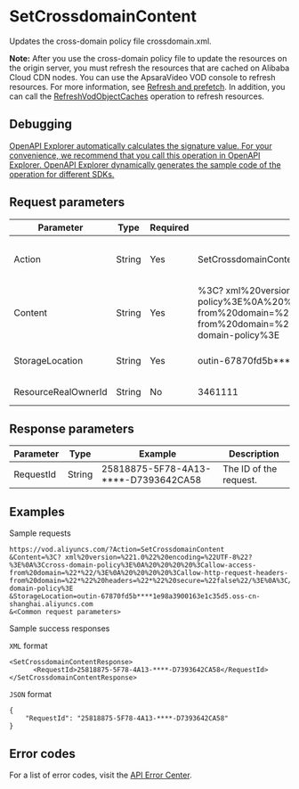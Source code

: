 # SetCrossdomainContent

Updates the cross-domain policy file crossdomain.xml.

**Note:** After you use the cross-domain policy file to update the resources on the origin server, you must refresh the resources that are cached on Alibaba Cloud CDN nodes. You can use the ApsaraVideo VOD console to refresh resources. For more information, see [Refresh and prefetch](~~86098~~). In addition, you can call the [RefreshVodObjectCaches](~~69215~~) operation to refresh resources.

## Debugging

[OpenAPI Explorer automatically calculates the signature value. For your convenience, we recommend that you call this operation in OpenAPI Explorer. OpenAPI Explorer dynamically generates the sample code of the operation for different SDKs.](https://api.aliyun.com/#product=vod&api=SetCrossdomainContent&type=RPC&version=2017-03-21)

## Request parameters

|Parameter|Type|Required|Example|Description|
|---------|----|--------|-------|-----------|
|Action|String|Yes|SetCrossdomainContent|The operation that you want to perform. Set the value to **SetCrossdomainContent**. |
|Content|String|Yes|%3C? xml%20version=%221.0%22%20encoding=%22UTF-8%22? %3E%0A%3Ccross-domain-policy%3E%0A%20%20%20%20%3Callow-access-from%20domain=%22\*%22/%3E%0A%20%20%20%20%3Callow-http-request-headers-from%20domain=%22\*%22%20headers=%22\*%22%20secure=%22false%22/%3E%0A%3C/cross-domain-policy%3E|The content of the cross-domain policy file. The file must be in the XML format and can contain up to 2,048 characters. |
|StorageLocation|String|Yes|outin-67870fd5b\*\*\*\*1e98a3900163e1c35d5.oss-cn-shanghai.aliyuncs.com|The URL of the Object Storage Service \(OSS\) bucket. |
|ResourceRealOwnerId|String|No|3461111|The ID of the resource owner. |

## Response parameters

|Parameter|Type|Example|Description|
|---------|----|-------|-----------|
|RequestId|String|25818875-5F78-4A13-\*\*\*\*-D7393642CA58|The ID of the request. |

## Examples

Sample requests

```
https://vod.aliyuncs.com/?Action=SetCrossdomainContent
&Content=%3C? xml%20version=%221.0%22%20encoding=%22UTF-8%22? %3E%0A%3Ccross-domain-policy%3E%0A%20%20%20%20%3Callow-access-from%20domain=%22*%22/%3E%0A%20%20%20%20%3Callow-http-request-headers-from%20domain=%22*%22%20headers=%22*%22%20secure=%22false%22/%3E%0A%3C/cross-domain-policy%3E
&StorageLocation=outin-67870fd5b****1e98a3900163e1c35d5.oss-cn-shanghai.aliyuncs.com
&<Common request parameters>
```

Sample success responses

`XML` format

```
<SetCrossdomainContentResponse>
      <RequestId>25818875-5F78-4A13-****-D7393642CA58</RequestId>
</SetCrossdomainContentResponse>
```

`JSON` format

```
{
    "RequestId": "25818875-5F78-4A13-****-D7393642CA58"
}
```

## Error codes

For a list of error codes, visit the [API Error Center](https://error-center.alibabacloud.com/status/product/vod).

